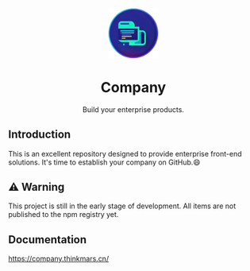 <br>

<p align="center">
<img src="./playground/public/company.png" style="width:100px;" />
</p>

<h1 align="center">Company</h1>

<p align="center">
Build your enterprise products.
</p>

## Introduction

This is an excellent repository designed to provide enterprise front-end solutions. It's time to establish your company on GitHub.😄

## ⚠️ Warning

This project is still in the early stage of development. All items are not published to the npm registry yet.

## Documentation

https://company.thinkmars.cn/
